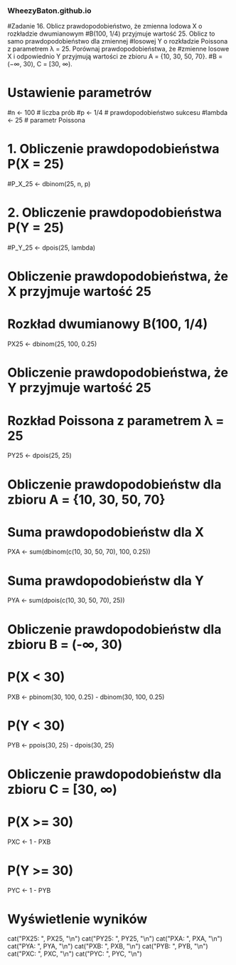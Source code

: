 ### WheezyBaton.github.io

#Zadanie 16. Oblicz prawdopodobieństwo, że zmienna lodowa X o rozkładzie dwumianowym
#B(100, 1/4) przyjmuje wartość 25. Oblicz to samo prawdopodobieństwo dla zmiennej
#losowej Y o rozkładzie Poissona z parametrem λ = 25. Porównaj prawdopodobieństwa, że
#zmienne losowe X i odpowiednio Y przyjmują wartości ze zbioru A = {10, 30, 50, 70}.
#B = (−∞, 30), C = [30, ∞). 

# Ustawienie parametrów
#n <- 100       # liczba prób
#p <- 1/4      # prawdopodobieństwo sukcesu
#lambda <- 25  # parametr Poissona

# 1. Obliczenie prawdopodobieństwa P(X = 25)
#P_X_25 <- dbinom(25, n, p)

# 2. Obliczenie prawdopodobieństwa P(Y = 25)
#P_Y_25 <- dpois(25, lambda)

# Obliczenie prawdopodobieństwa, że X przyjmuje wartość 25
# Rozkład dwumianowy B(100, 1/4)
PX25 <- dbinom(25, 100, 0.25)

# Obliczenie prawdopodobieństwa, że Y przyjmuje wartość 25
# Rozkład Poissona z parametrem λ = 25
PY25 <- dpois(25, 25)

# Obliczenie prawdopodobieństw dla zbioru A = {10, 30, 50, 70}
# Suma prawdopodobieństw dla X
PXA <- sum(dbinom(c(10, 30, 50, 70), 100, 0.25))
# Suma prawdopodobieństw dla Y
PYA <- sum(dpois(c(10, 30, 50, 70), 25))

# Obliczenie prawdopodobieństw dla zbioru B = (-∞, 30)
# P(X < 30)
PXB <- pbinom(30, 100, 0.25) - dbinom(30, 100, 0.25)
# P(Y < 30)
PYB <- ppois(30, 25) - dpois(30, 25)

# Obliczenie prawdopodobieństw dla zbioru C = [30, ∞)
# P(X >= 30)
PXC <- 1 - PXB
# P(Y >= 30)
PYC <- 1 - PYB

# Wyświetlenie wyników
cat("PX25: ", PX25, "\n")
cat("PY25: ", PY25, "\n")
cat("PXA: ", PXA, "\n")
cat("PYA: ", PYA, "\n")
cat("PXB: ", PXB, "\n")
cat("PYB: ", PYB, "\n")
cat("PXC: ", PXC, "\n")
cat("PYC: ", PYC, "\n")
